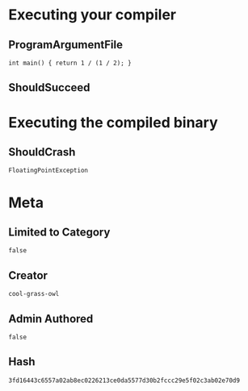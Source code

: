 # Executing your compiler

## ProgramArgumentFile

```
int main() { return 1 / (1 / 2); }
```

## ShouldSucceed

# Executing the compiled binary

## ShouldCrash

```
FloatingPointException
```

# Meta

## Limited to Category

```
false
```

## Creator

```
cool-grass-owl
```

## Admin Authored

```
false
```

## Hash

```
3fd16443c6557a02ab8ec0226213ce0da5577d30b2fccc29e5f02c3ab02e70d9
```
